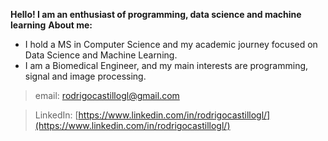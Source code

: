 **Hello! I am an enthusiast of programming, data science and machine learning**
**About me:**
* I hold a MS in Computer Science and my academic journey focused on Data Science and Machine Learning.
* I am a Biomedical Engineer, and my main interests are programming, signal and image processing.

> email: [rodrigocastillogl@gmail.com](rodrigocastillogl@gmail.com)

> LinkedIn: [https://www.linkedin.com/in/rodrigocastillogl/](https://www.linkedin.com/in/rodrigocastillogl/)
